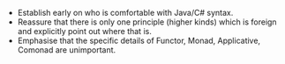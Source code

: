 * Establish early on who is comfortable with Java/C# syntax.
* Reassure that there is only one principle (higher kinds) which is foreign and
explicitly point out where that is.
* Emphasise that the specific details of Functor, Monad, Applicative, Comonad
are unimportant.
